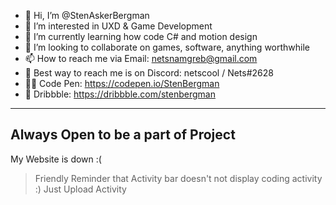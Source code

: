 - 👋 Hi, I’m @StenAskerBergman
- 👀 I’m interested in UXD & Game Development
- 🌱 I’m currently learning how code C# and motion design 
- 💞️ I’m looking to collaborate on games, software, anything worthwhile
- 📫 How to reach me via Email: netsnamgreb@gmail.com
- 📣 Best way to reach me is on Discord: netscool / Nets#2628
- 🧙‍♂️ Code Pen: https://codepen.io/StenBergman
- 🥰 Dribbble: https://dribbble.com/stenbergman

---
Always Open to be a part of Project
---

My Website is down :(  


> Friendly Reminder that Activity bar doesn't not display coding activity :) Just Upload Activity 
<!---
StenAskerBergman/StenAskerBergman is a ✨ special ✨ repository because its `README.md` (this file) appears on your GitHub profile.
You can click the Preview link to take a look at your changes.
--->



